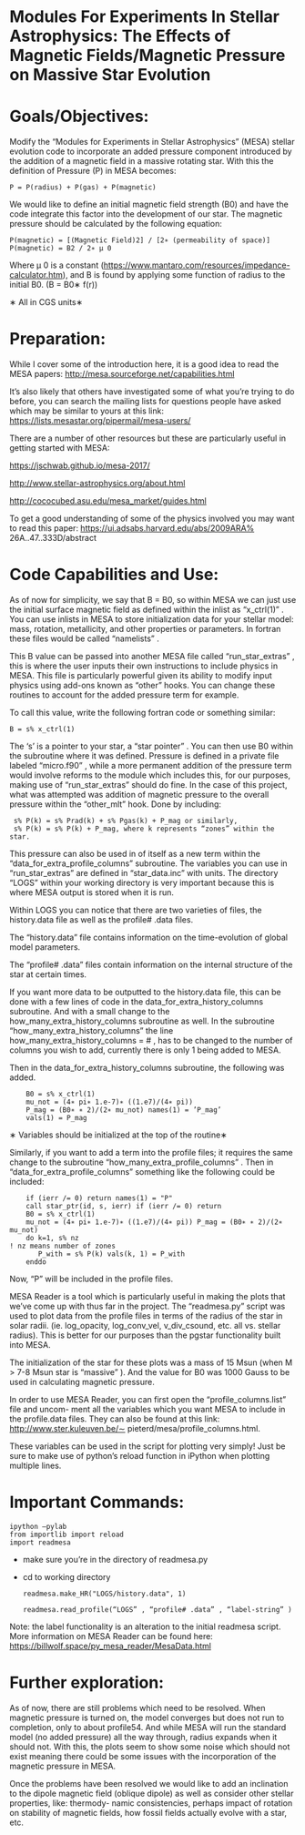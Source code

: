 # Modules For Experiments In Stellar Astrophysics: The Effects of Magnetic Fields/Magnetic Pressure on Massive Star Evolution

# Goals/Objectives:

Modify the “Modules for Experiments in Stellar Astrophysics” (MESA) stellar evolution code to incorporate an added pressure component introduced by the addition of a magnetic field in a massive rotating star. With this the definition of Pressure (P) in MESA becomes:

    P = P(radius) + P(gas) + P(magnetic)
    
We would like to define an initial magnetic field strength (B0) and have the code integrate this factor into the development of our star. The magnetic pressure should be calculated by the following equation:

    P(magnetic) = [(Magnetic Field)2] / [2∗ (permeability of space)] 
    P(magnetic) = B2 / 2∗ μ 0
    
Where μ 0 is a constant (https://www.mantaro.com/resources/impedance-calculator.htm), and B is found by applying some function of radius to the initial B0. (B = B0∗ f(r))

∗ All in CGS units∗ 


# Preparation:

While I cover some of the introduction here, it is a good idea to read the MESA papers: http://mesa.sourceforge.net/capabilities.html

It’s also likely that others have investigated some of what you’re trying to do before, you can search the mailing lists for questions people have asked which may be similar to yours at this link: https://lists.mesastar.org/pipermail/mesa-users/

There are a number of other resources but these are particularly useful in getting started with MESA:

https://jschwab.github.io/mesa-2017/

http://www.stellar-astrophysics.org/about.html

http://cococubed.asu.edu/mesa_market/guides.html

To get a good understanding of some of the physics involved you may want to read this paper: https://ui.adsabs.harvard.edu/abs/2009ARA% 26A..47..333D/abstract

# Code Capabilities and Use:

As of now for simplicity, we say that B = B0, so within MESA we can just use the initial surface magnetic field as defined within the inlist as “x_ctrl(1)” . You can use inlists in MESA to store initialization data for your stellar model: mass, rotation, metallicity, and other properties or parameters. In fortran these files would be called “namelists” .

This B value can be passed into another MESA file called “run_star_extras” , this is where the user inputs their own instructions to include physics in MESA. This file is particularly powerful given its ability to modify input physics using add-ons known as “other” hooks. You can change these routines to account for the added pressure term for example.

To call this value, write the following fortran code or something similar:

    B = s% x_ctrl(1)
    
The ‘s’ is a pointer to your star, a “star pointer” . You can then use B0 within the subroutine
where it was defined.
Pressure is defined in a private file labeled “micro.f90” , while a more permanent addition of the pressure term would involve reforms to the module which includes this, for our purposes, making use of “run_star_extras” should do fine.
In the case of this project, what was attempted was addition of magnetic pressure to the overall pressure within the “other_mlt” hook. Done by including: 

     s% P(k) = s% Prad(k) + s% Pgas(k) + P_mag or similarly, 
     s% P(k) = s% P(k) + P_mag, where k represents “zones” within the star.
     
This pressure can also be used in of itself as a new term within the “data_for_extra_profile_columns” subroutine.
The variables you can use in “run_star_extras” are defined in “star_data.inc” with units. The directory “LOGS” within your working directory is very important because this is where
MESA output is stored when it is run.

Within LOGS you can notice that there are two varieties of files, the history.data file as well as the profile# .data files.

The “history.data” file contains information on the time-evolution of global model parameters.

The “profile# .data” files contain information on the internal structure of the star at certain times.

If you want more data to be outputted to the history.data file, this can be done with a few lines of code in the data_for_extra_history_columns subroutine. And with a small change to the how_many_extra_history_columns subroutine as well.
In the subroutine “how_many_extra_history_columns” the line how_many_extra_history_columns = # , has to be changed to the number of columns you wish to add, currently there is only
1 being added to MESA.

Then in the data_for_extra_history_columns subroutine, the following was added.

        B0 = s% x_ctrl(1)
        mu_not = (4∗ pi∗ 1.e-7)∗ ((1.e7)/(4∗ pi)) 
        P_mag = (B0∗ ∗ 2)/(2∗ mu_not) names(1) = ’P_mag’
        vals(1) = P_mag
        
∗ Variables should be initialized at the top of the routine∗

Similarly, if you want to add a term into the profile files; it requires the same change to the subroutine “how_many_extra_profile_columns” .
Then in “data_for_extra_profile_columns” something like the following could be included:

        if (ierr /= 0) return names(1) = "P"
        call star_ptr(id, s, ierr) if (ierr /= 0) return
        B0 = s% x_ctrl(1)
        mu_not = (4∗ pi∗ 1.e-7)∗ ((1.e7)/(4∗ pi)) P_mag = (B0∗ ∗ 2)/(2∗ mu_not)
        do k=1, s% nz                                                                 ! nz means number of zones
           P_with = s% P(k) vals(k, 1) = P_with
        enddo
        
Now, “P” will be included in the profile files.


MESA Reader is a tool which is particularly useful in making the plots that we’ve come up with thus far in the project. The “readmesa.py” script was used to plot data from the profile files in terms of the radius of the star in solar radii. (ie. log_opacity, log_conv_vel, v_div_csound, etc. all vs. stellar radius). This is better for our purposes than the pgstar functionality built into MESA.

The initialization of the star for these plots was a mass of 15 Msun (when M > 7-8 Msun star is “massive” ). And the value for B0 was 1000 Gauss to be used in calculating magnetic pressure.

In order to use MESA Reader, you can first open the “profile_columns.list” file and uncom- ment all the variables which you want MESA to include in the profile.data files. They can also be found at this link: http://www.ster.kuleuven.be/∼ pieterd/mesa/profile_columns.html.

These variables can be used in the script for plotting very simply! Just be sure to make use of python’s reload function in iPython when plotting multiple lines.


# Important Commands:

    ipython –pylab
    from importlib import reload
    import readmesa

* make sure you’re in the directory of readmesa.py

* cd to working directory

      readmesa.make_HR("LOGS/history.data", 1)
    
      readmesa.read_profile(“LOGS” , “profile# .data” , “label-string” )


Note: the label functionality is an alteration to the initial readmesa script.
More information on MESA Reader can be found here: https://billwolf.space/py_mesa_reader/MesaData.html

# Further exploration:

As of now, there are still problems which need to be resolved. When magnetic pressure is turned on, the model converges but does not run to completion, only to about profile54. And while MESA will run the standard model (no added pressure) all the way through, radius expands when it should not. With this, the plots seem to show some noise which should not exist meaning there could be some issues with the incorporation of the magnetic pressure in MESA.

Once the problems have been resolved we would like to add an inclination to the dipole magnetic field (oblique dipole) as well as consider other stellar properties, like: thermody- namic consistencies, perhaps impact of rotation on stability of magnetic fields, how fossil fields actually evolve with a star, etc.
